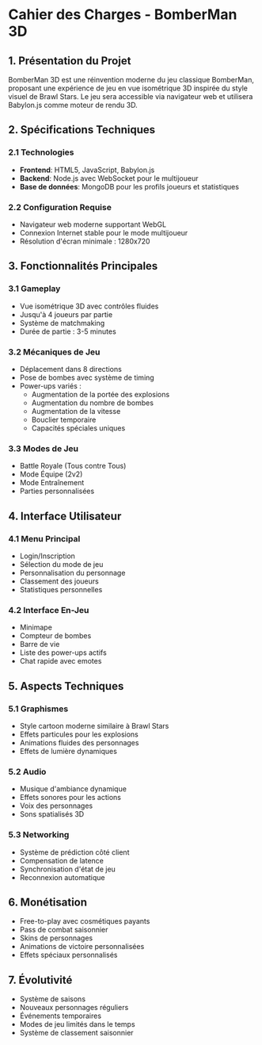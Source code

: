 # Cahier des Charges - BomberMan 3D

## 1. Présentation du Projet
BomberMan 3D est une réinvention moderne du jeu classique BomberMan, proposant une expérience de jeu en vue isométrique 3D inspirée du style visuel de Brawl Stars. Le jeu sera accessible via navigateur web et utilisera Babylon.js comme moteur de rendu 3D.

## 2. Spécifications Techniques

### 2.1 Technologies
- **Frontend**: HTML5, JavaScript, Babylon.js
- **Backend**: Node.js avec WebSocket pour le multijoueur
- **Base de données**: MongoDB pour les profils joueurs et statistiques

### 2.2 Configuration Requise
- Navigateur web moderne supportant WebGL
- Connexion Internet stable pour le mode multijoueur
- Résolution d'écran minimale : 1280x720

## 3. Fonctionnalités Principales

### 3.1 Gameplay
- Vue isométrique 3D avec contrôles fluides
- Jusqu'à 4 joueurs par partie
- Système de matchmaking
- Durée de partie : 3-5 minutes

### 3.2 Mécaniques de Jeu
- Déplacement dans 8 directions
- Pose de bombes avec système de timing
- Power-ups variés :
  - Augmentation de la portée des explosions
  - Augmentation du nombre de bombes
  - Augmentation de la vitesse
  - Bouclier temporaire
  - Capacités spéciales uniques

### 3.3 Modes de Jeu
- Battle Royale (Tous contre Tous)
- Mode Équipe (2v2)
- Mode Entraînement
- Parties personnalisées

## 4. Interface Utilisateur

### 4.1 Menu Principal
- Login/Inscription
- Sélection du mode de jeu
- Personnalisation du personnage
- Classement des joueurs
- Statistiques personnelles

### 4.2 Interface En-Jeu
- Minimape
- Compteur de bombes
- Barre de vie
- Liste des power-ups actifs
- Chat rapide avec emotes

## 5. Aspects Techniques

### 5.1 Graphismes
- Style cartoon moderne similaire à Brawl Stars
- Effets particules pour les explosions
- Animations fluides des personnages
- Effets de lumière dynamiques

### 5.2 Audio
- Musique d'ambiance dynamique
- Effets sonores pour les actions
- Voix des personnages
- Sons spatialisés 3D

### 5.3 Networking
- Système de prédiction côté client
- Compensation de latence
- Synchronisation d'état de jeu
- Reconnexion automatique

## 6. Monétisation
- Free-to-play avec cosmétiques payants
- Pass de combat saisonnier
- Skins de personnages
- Animations de victoire personnalisées
- Effets spéciaux personnalisés

## 7. Évolutivité
- Système de saisons
- Nouveaux personnages réguliers
- Événements temporaires
- Modes de jeu limités dans le temps
- Système de classement saisonnier
